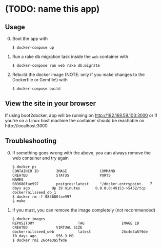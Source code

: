 # (TODO: name this app)

## Usage

0. Boot the app with

    ```
    $ docker-compose up
    ```

0. Run a rake db migration task inside the `web` container with

    ```
    $ docker-compose run web rake db:migrate
    ```

0. Rebuild the docker image (NOTE: only if you make changes to the Dockerfile or Gemfile!) with

    ```
    $ docker-compose build
    ```

## View the site in your browser

If using boot2docker, app will be running on http://192.168.59.103:3000 or if you're on a Linux host machine the container should be reachable on http://localhost:3000

## Troubleshooting

0. If something goes wrong with the above, you can always remove the web container and try again

    ```
    $ docker ps
    CONTAINER ID        IMAGE               COMMAND                CREATED             STATUS              PORTS                     NAMES
    083680fae997        postgres:latest     "/docker-entrypoint.   7 days ago          Up 39 minutes       0.0.0.0:49153->5432/tcp   dockerrailsseed_db_1
    $ docker rm -f 083680fae997
    $ make
    ```

0. If you must, you can remove the image completely (not recommended)

    ```
    $ docker images
    REPOSITORY                    TAG                 IMAGE ID            CREATED             VIRTUAL SIZE
    dockerrailsseed_web           latest              26c4e3a5f9de        10 days ago         956.9 MB
    $ docker rmi 26c4e3a5f9de
    ```
